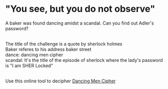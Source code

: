 # "You see, but you do not observe"

A baker was found dancing amidst a scandal. Can you find out Adler's password?<br><br>

The title of the challenge is a quote by sherlock holmes<br>
Baker referes to his address baker street<br>
dance: dancing men cipher<br>
scandal: It's the title of the episode of sherlock where the lady's password is "I am SHER Locked"<br><br>

Use this online tool to decipher [Dancing Men Cipher](https://www.dcode.fr/dancing-men-cipher)